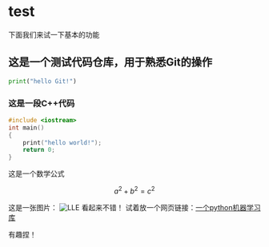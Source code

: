 # test
下面我们来试一下基本的功能
## 这是一个测试代码仓库，用于熟悉Git的操作
```python
print("hello Git!")
```
### 这是一段C++代码
```C++
#include <iostream>
int main()
{
    print("hello world!");
    return 0;
}
```
这是一个数学公式

$$a^2+b^2=c^2$$

这是一张图片：
![LLE](https://github.com/user-attachments/assets/b9b94ecc-4660-4178-9070-abe67d4a7a10 "LLE")
看起来不错！
试着放一个网页链接：[一个python机器学习库](https://scikit-learn.org/stable/developers/index.html "有趣捏！")

有趣捏！

